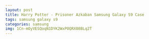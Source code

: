 ```yaml
---
layout: post
title: Harry Potter - Prisoner Azkaban Samsung Galaxy S9 Case
tags: samsung galaxy s9
categories: samsung
img: 1Cn-mOyVESQoqN1DYK2WxPOQRX08BLq2T
---
```

